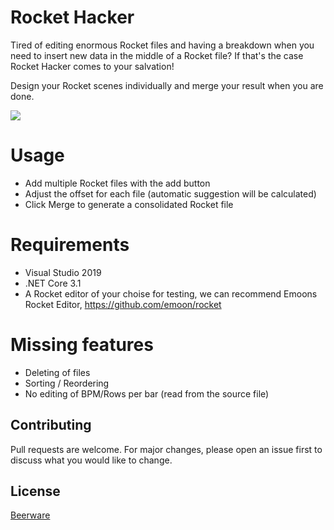 # Rocket Hacker
Tired of editing enormous Rocket files and having a breakdown when you need to insert new data in the middle of a Rocket file?
If that's the case Rocket Hacker comes to your salvation!

Design your Rocket scenes individually and merge your result when you are done.

![](rocket_hacker.png)

# Usage
- Add multiple Rocket files with the add button 
- Adjust the offset for each file (automatic suggestion will be calculated)
- Click Merge to generate a consolidated Rocket file

# Requirements
- Visual Studio 2019
- .NET Core 3.1
- A Rocket editor of your choise for testing, we can recommend Emoons Rocket Editor, https://github.com/emoon/rocket

# Missing features
- Deleting of files
- Sorting / Reordering
- No editing of BPM/Rows per bar (read from the source file)

## Contributing
Pull requests are welcome. For major changes, please open an issue first to discuss what you would like to change.

## License
[Beerware](https://en.wikipedia.org/wiki/Beerware)
